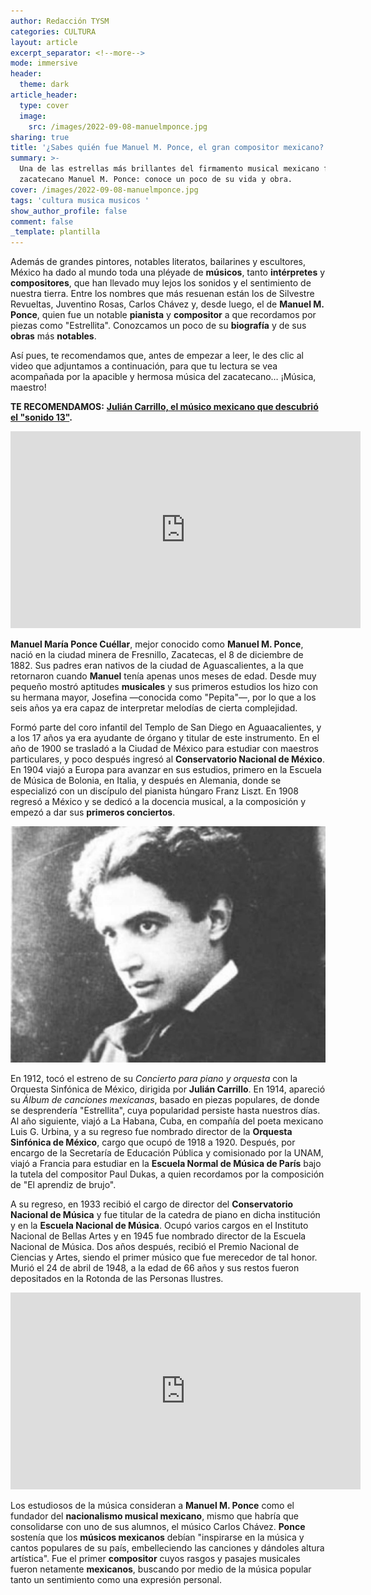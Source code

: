 ```yaml
---
author: Redacción TYSM
categories: CULTURA
layout: article
excerpt_separator: <!--more-->
mode: immersive
header:
  theme: dark
article_header:
  type: cover
  image:
    src: /images/2022-09-08-manuelmponce.jpg
sharing: true
title: '¿Sabes quién fue Manuel M. Ponce, el gran compositor mexicano?'
summary: >-
  Una de las estrellas más brillantes del firmamento musical mexicano fue el
  zacatecano Manuel M. Ponce: conoce un poco de su vida y obra.
cover: /images/2022-09-08-manuelmponce.jpg
tags: 'cultura musica musicos '
show_author_profile: false
comment: false
_template: plantilla
---
```







Además de grandes pintores, notables literatos, bailarines y escultores, México ha dado al mundo toda una pléyade de **músicos**, tanto **intérpretes** y **compositores**, que han llevado muy lejos los sonidos y el sentimiento de nuestra tierra. Entre los nombres que más resuenan están los de Silvestre Revueltas, Juventino Rosas, Carlos Chávez y, desde luego, el de **Manuel M. Ponce**, quien fue un notable **pianista** y **compositor** a que recordamos por piezas como "Estrellita". Conozcamos un poco de su **biografía** y de sus **obras** más **notables**.

Así pues, te recomendamos que, antes de empezar a leer, le des clic al video que adjuntamos a continuación, para que tu lectura se vea acompañada por la apacible y hermosa música del zacatecano… ¡Música, maestro!

**TE RECOMENDAMOS:** [**Julián Carrillo, el músico mexicano que descubrió el "sonido 13"**](https://blog.tonoysumariachi.com/cultura/2022/07/18/julian-carrillo-el-musico-mexicano-que-descubrio-el-sonido-13.html)**.**

<iframe width="560" height="315" src="https://www.youtube.com/embed/QyW2Yb6eG4Y" title="YouTube video player" frameborder="0" allow="accelerometer; autoplay; clipboard-write; encrypted-media; gyroscope; picture-in-picture" allowfullscreen></iframe>

**Manuel María Ponce Cuéllar**, mejor conocido como **Manuel M. Ponce**, nació en la ciudad minera de Fresnillo, Zacatecas, el 8 de diciembre de 1882. Sus padres eran nativos de la ciudad de Aguascalientes, a la que retornaron cuando **Manuel** tenía apenas unos meses de edad. Desde muy pequeño mostró aptitudes **musicales** y sus primeros estudios los hizo con su hermana mayor, Josefina —conocida como "Pepita"—, por lo que a los seis años ya era capaz de interpretar melodías de cierta complejidad.

Formó parte del coro infantil del Templo de San Diego en Aguaacalientes, y a los 17 años ya era ayudante de órgano y titular de este instrumento. En el año de 1900 se trasladó a la Ciudad de México para estudiar con maestros particulares, y poco después ingresó al **Conservatorio Nacional de México**. En 1904 viajó a Europa para avanzar en sus estudios, primero en la Escuela de Música de Bolonia, en Italia, y después en Alemania, donde se especializó con un discípulo del pianista húngaro Franz Liszt. En 1908 regresó a México y se dedicó a la docencia musical, a la composición y empezó a dar sus **primeros conciertos**.

![](/images/2022-09-08-manuelmponce2.jpeg)

En 1912, tocó el estreno de su _Concierto para piano y orquesta_ con la Orquesta Sinfónica de México, dirigida por **Julián Carrillo**. En 1914, apareció su _Álbum de canciones mexicanas_, basado en piezas populares, de donde se desprendería "Estrellita", cuya popularidad persiste hasta nuestros días. Al año siguiente, viajó a La Habana, Cuba, en compañía del poeta mexicano Luis G. Urbina, y a su regreso fue nombrado director de la **Orquesta Sinfónica de México**, cargo que ocupó de 1918 a 1920. Después, por encargo de la Secretaría de Educación Pública y comisionado por la UNAM, viajó a Francia para estudiar en la **Escuela Normal de Música de París** bajo la tutela del compositor Paul Dukas, a quien recordamos por la composición de "El aprendiz de brujo".

A su regreso, en 1933 recibió el cargo de director del **Conservatorio Nacional de Música** y fue titular de la catedra de piano en dicha institución y en la **Escuela Nacional de Música**. Ocupó varios cargos en el Instituto Nacional de Bellas Artes y en 1945 fue nombrado director de la Escuela Nacional de Música. Dos años después, recibió el Premio Nacional de Ciencias y Artes, siendo el primer músico que fue merecedor de tal honor. Murió el 24 de abril de 1948, a la edad de 66 años y sus restos fueron depositados en la Rotonda de las Personas Ilustres.

<iframe width="560" height="315" src="https://www.youtube.com/embed/dLsSXwtjM3Y?start=35" title="YouTube video player" frameborder="0" allow="accelerometer; autoplay; clipboard-write; encrypted-media; gyroscope; picture-in-picture" allowfullscreen></iframe>

Los estudiosos de la música consideran a **Manuel M. Ponce** como el fundador del **nacionalismo musical mexicano**, mismo que habría que consolidarse con uno de sus alumnos, el músico Carlos Chávez. **Ponce** sostenía que los **músicos mexicanos** debían "inspirarse en la música y cantos populares de su país, embelleciendo las canciones y dándoles altura artística". Fue el primer **compositor** cuyos rasgos y pasajes musicales fueron netamente **mexicanos**, buscando por medio de la música popular tanto un sentimiento como una expresión personal.
